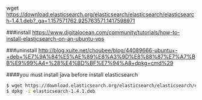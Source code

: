 wget https://download.elasticsearch.org/elasticsearch/elasticsearch/elasticsearch-1.4.1.deb?_ga=1.157571762.925763571.1417598971


###install
https://www.digitalocean.com/community/tutorials/how-to-install-elasticsearch-on-an-ubuntu-vps


###uninstall
http://blog.xuite.net/choubee/blog/44089666-ubuntu+-+deb+%E7%9A%84%E5%AE%89%E8%A3%9D%E8%88%87%E7%A7%BB%E9%99%A4+%28%E4%BD%BF%E7%94%A8+dpkg+cmd%29

####you must install java before install elasticsearch

```sh
$ wget https://download.elasticsearch.org/elasticsearch/elasticsearch/elasticsearch-1.4.1.deb
$ dpkg -i elasticsearch-1.4.1.deb
```